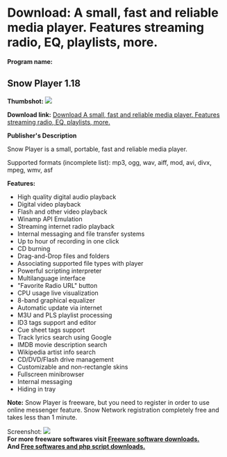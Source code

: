 # Download: A small, fast and reliable media player. Features streaming radio, EQ, playlists, more.

**Program name:**

## Snow Player 1.18

  
**Thumbshot:** ![](http://www.freewarefiles.com/screenshot/snowplayer_md.jpg)   
  
**Download link:** [Download A small, fast and reliable media player. Features streaming radio, EQ, playlists, more.](http://freesoftwares.boysofts.com/Snow-Player_program_41724.html)  
  


**Publisher's Description**  
  


Snow Player is a small, portable, fast and reliable media player. 

Supported formats (incomplete list): mp3, ogg, wav, aiff, mod, avi, divx, mpeg, wmv, asf

**Features:**

  * High quality digital audio playback 
  * Digital video playback 
  * Flash and other video playback 
  * Winamp API Emulation 
  * Streaming internet radio playback 
  * Internal messaging and file transfer systems 
  * Up to hour of recording in one click 
  * CD burning 
  * Drag-and-Drop files and folders 
  * Associating supported file types with player 
  * Powerful scripting interpreter 
  * Multilanguage interface 
  * "Favorite Radio URL" button 
  * CPU usage live visualization 
  * 8-band graphical equalizer 
  * Automatic update via internet 
  * M3U and PLS playlist processing 
  * ID3 tags support and editor 
  * Cue sheet tags support 
  * Track lyrics search using Google 
  * IMDB movie description search 
  * Wikipedia artist info search 
  * CD/DVD/Flash drive management 
  * Customizable and non-rectangle skins 
  * Fullscreen minibrowser 
  * Internal messaging 
  * Hiding in tray 

**Note:** Snow Player is freeware, but you need to register in order to use online messenger feature. Snow Network registration completely free and takes less than 1 minute. 

  
  
Screenshot: ![](http://www.freewarefiles.com/screenshot/snowplayer.jpg)   
**For more freeware softwares visit [Freeware software downloads.](http://freesoftwares.boysofts.com/)**   
**And [Free softwares and php script downloads.](http://www.boysofts.com/)**
